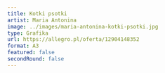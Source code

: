 ```yaml
---
title: Kotki psotki
artist: Maria Antonina
image: ../images/maria-antonina-kotki-psotki.jpg
type: Grafika
url: https://allegro.pl/oferta/12904148352
format: A3
featured: false
secondRound: false
---
```

